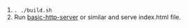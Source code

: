 1. `. ./build.sh`
3. Run [basic-http-server](https://crates.io/crates/basic-http-server) or similar and serve index.html file.